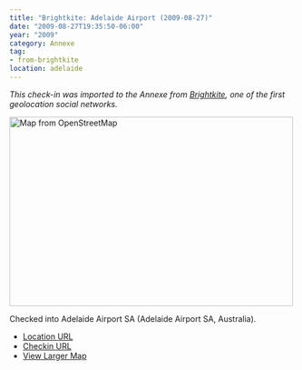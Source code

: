```yaml
---
title: "Brightkite: Adelaide Airport (2009-08-27)"
date: "2009-08-27T19:35:50-06:00"
year: "2009"
category: Annexe
tag:
- from-brightkite
location: adelaide
---
```

<p style="font-style:italic">This check-in was imported to the Annexe from <a href="https://rubenerd.com/tag/from-brightkite/" title="View all posts imported from Brightkite">Brightkite</a>, one of the first geolocation social networks.</p> 

<p><img src="https://rubenerd.com/files/museum/openstreetmap-adelaideairport@2x.png" style="width:500px; height:333px;" alt="Map from OpenStreetMap" /></p>

Checked into Adelaide Airport SA (Adelaide Airport SA, Australia).

* [Location URL](http://brightkite.com/places/fd8f18026ea011dead38003048c0801e)
* [Checkin URL](http://brightkite.com/objects/1e12eec2937311dea8e7003048c10834)
* [View Larger Map](http://www.openstreetmap.org/#map=14/-34.9474/138.5309)

